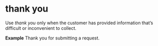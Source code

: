 # thank you

Use *thank you* only when the customer has provided information that’s difficult or inconvenient to collect.

**Example** Thank you for submitting a request. 
